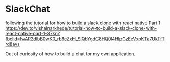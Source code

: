 # SlackChat

following the tutorial for how to build a slack clone with react native
Part 1
https://dev.to/vishalnarkhede/tutorial-how-to-build-a-slack-clone-with-react-native-part-1-37kn?fbclid=IwAR2dlbB0wK0_rb6cZxH_SlQbYgdC8HQ0l4HlpGzEeVxpKTa7UkTfTrd8avs

Out of curiosity of how to build a chat for my own application.
